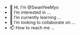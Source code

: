 - 👋 Hi, I’m @SwanYeeMyo
- 👀 I’m interested in ...
- 🌱 I’m currently learning ...
- 💞️ I’m looking to collaborate on ...
- 📫 How to reach me ...

<!---
SwanYeeMyo/SwanYeeMyo is a ✨ special ✨ repository because its `README.md` (this file) appears on your GitHub profile.
You can click the Preview link to take a look at your changes.
--->
